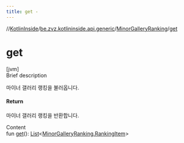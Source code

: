 ```yaml
---
title: get -
---
```

//[KotlinInside](../../index.md)/[be.zvz.kotlininside.api.generic](../index.md)/[MinorGalleryRanking](index.md)/[get](get.md)



# get  
[jvm]  
Brief description  


마이너 갤러리 랭킹을 불러옵니다.



#### Return  


마이너 갤러리 랭킹을 반환합니다.

  
Content  
fun [get](get.md)(): [List](https://kotlinlang.org/api/latest/jvm/stdlib/kotlin.collections/-list/index.html)<[MinorGalleryRanking.RankingItem](-ranking-item/index.md)>  



